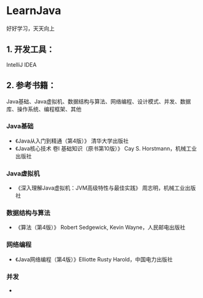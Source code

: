 ﻿# LearnJava

  好好学习，天天向上

## 1. 开发工具：  
  IntelliJ IDEA

## 2. 参考书籍：  
  Java基础、Java虚拟机、数据结构与算法、网络编程、设计模式、并发、数据库、操作系统、编程框架、其他

### Java基础  
* 《Java从入门到精通（第4版）》 清华大学出版社 
* 《Java核心技术 卷I 基础知识（原书第10版）》 Cay S. Horstmann，机械工业出版社 

### Java虚拟机  
* 《深入理解Java虚拟机：JVM高级特性与最佳实践》 周志明，机械工业出版社

### 数据结构与算法  
* 《算法（第4版）》 Robert Sedgewick, Kevin Wayne，人民邮电出版社

### 网络编程  
* 《Java网络编程（第4版）》Elliotte Rusty Harold，中国电力出版社

### 并发  

-

